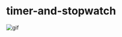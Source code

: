 # timer-and-stopwatch
![gif](https://user-images.githubusercontent.com/78687135/207528653-6455ceff-8691-4005-aeb6-3fb2dcb9c99a.gif)
